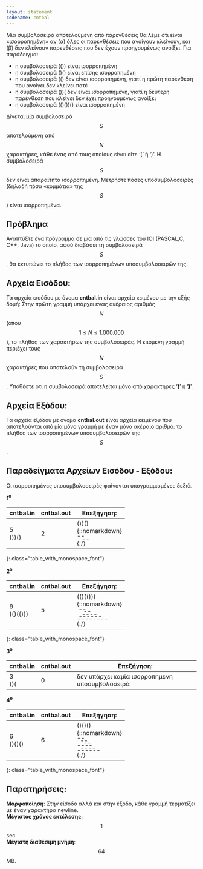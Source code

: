 ```yaml
---
layout: statement
codename: cntbal
---
```


Μία συμβολοσειρά αποτελούμενη από παρενθέσεις θα λέμε ότι είναι «ισορροπημένη» αν (α) όλες οι παρενθέσεις που ανοίγουν κλείνουν, και 
(β) δεν κλείνουν παρενθέσεις που δεν έχουν προηγουμένως ανοίξει. Για παράδειγμα:

* η συμβολοσειρά (()) είναι ισορροπημένη
* η συμβολοσειρά ()() είναι επίσης ισορροπημένη
* η συμβολοσειρά (() δεν είναι ισορροπημένη, γιατί η πρώτη παρένθεση που ανοίγει δεν κλείνει ποτέ
* η συμβολοσειρά ())( δεν είναι ισορροπημένη, γιατί η δεύτερη παρένθεση που κλείνει δεν έχει προηγουμένως ανοίξει
* η συμβολοσειρά (()())() είναι ισορροπημένη

∆ίνεται μία συμβολοσειρά $$S$$ αποτελούμενη από $$N$$ χαρακτήρες, κάθε ένας από τους οποίους είναι είτε ‘(’ ή ‘)’. Η συμβολοσειρά $$S$$ δεν είναι απαραίτητα ισορροπημένη. Μετρήστε πόσες υποσυμβολοσειρές (δηλαδή πόσα «κομμάτια» της $$S$$) είναι ισορροπημένα.

## Πρόβλημα
Αναπτύξτε ένα πρόγραμμα σε μια από τις γλώσσες του IOI (PASCAL,C, C++, Java) το οποίο, αφού διαβάσει τη συμβολοσειρά $$S$$, θα εκτυπώνει το πλήθος των ισορροπημένων υποσυμβολοσειρών της.


## Αρχεία Εισόδου:
Τα αρχεία εισόδου με όνομα **cntbal.in** είναι αρχεία κειμένου με την εξής δομή: Στην πρώτη γραμμή υπάρχει ένας ακέραιος αριθμός $$N$$ (όπου $$1 \leq N \leq 1.000.000$$), το πλήθος των χαρακτήρων της συμβολοσειράς. Η επόμενη γραμμή περιέχει τους $$N$$ χαρακτήρες που αποτελούν τη συμβολοσειρά $$S$$. Υποθέστε ότι η συμβολοσειρά αποτελείται μόνο από χαρακτήρες ‘**(**’ ή ‘**)**’.

## Αρχεία Εξόδου:
Τα αρχεία εξόδου με όνομα **cntbal.out** είναι αρχεία κειμένου που αποτελούνται από μία μόνο γραμμή με έναν μόνο ακέραιο αριθμό: το πλήθος των ισορροπημένων υποσυμβολοσειρών της $$S$$.

## Παραδείγματα Αρχείων Εισόδου - Εξόδου:
Οι ισορροπημένες υποσυμβολοσειρές φαίνονται υπογραμμισμένες δεξιά.

**1<sup>o</sup>**

| **cntbal.in**      | **cntbal.out** | Επεξήγηση:	|
| ------------------------------------ | ------------- | ------------- |
| 5 <br> ())() 		 | 2 			  |	())() <br>{::nomarkdown}<div style="line-height:0.4"> -- <br>&nbsp;&nbsp; -- </div>{:/}
{: class="table_with_monospace_font"}

**2<sup>o</sup>**

| **cntbal.in**      | **cntbal.out** | Επεξήγηση:	|
| ------------------------------------ | ------------- | ------------- |
| 8 <br> (()(())) 	 | 5 			  |	(()(())) <br>{::nomarkdown}<div style="line-height:0.4"> &nbsp;-- <br>&nbsp;&nbsp;&nbsp;&nbsp;-- <br>&nbsp;&nbsp;&nbsp;---- <br>&nbsp;------ <br> -------- </div>{:/}
{: class="table_with_monospace_font"}

**3<sup>o</sup>**

| **cntbal.in**      | **cntbal.out** | Επεξήγηση:	|
| ------------------------------------ | ------------- | ------------- |
| 3 <br> ))( 		 | 0 			  |	δεν υπάρχει καμία ισορροπημένη υποσυμβολοσειρά

**4<sup>o</sup>**

| **cntbal.in**      | **cntbal.out** | Επεξήγηση:	|
| ------------------------------------ | ------------- | ------------- |
| 6 <br> ()()()	     | 6 			  |	()()() <br>{::nomarkdown}<div style="line-height:0.4"> -- <br>&nbsp;&nbsp;-- <br>&nbsp;&nbsp;&nbsp;&nbsp;-- <br>---- <br>&nbsp;&nbsp;---- <br>------ </div>{:/}
{: class="table_with_monospace_font"}

## Παρατηρήσεις:

**Μορφοποίηση**: Στην είσοδο αλλά και στην έξοδο, κάθε γραμμή τερματίζει με έναν χαρακτήρα newline. <br>
**Μέγιστος χρόνος εκτέλεσης**: $$1$$ sec. <br>
**Μέγιστη διαθέσιμη μνήμη**: $$64$$ MB.

